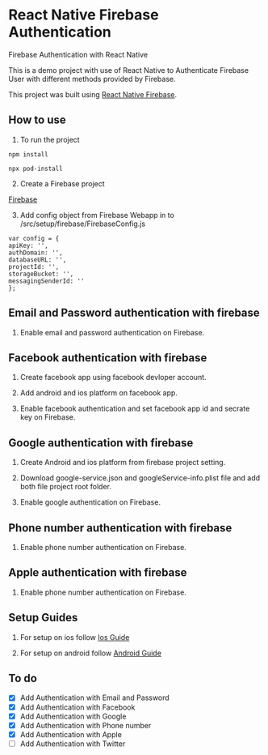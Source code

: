 # React Native Firebase Authentication

Firebase Authentication with React Native

This is a demo project with use of React Native to Authenticate Firebase User with different methods provided by Firebase.

This project was built using [React Native Firebase](https://rnfirebase.io/).

## How to use

1. To run the project
  
  ```
  npm install
  ```
  
  ```
  npx pod-install
  ```
  
2. Create a Firebase project 
  
  [Firebase](https://console.firebase.google.com/)

3. Add config object from Firebase Webapp in to /src/setup/firebase/FirebaseConfig.js
  
  ```
  var config = {
  apiKey: '',
  authDomain: '',
  databaseURL: '',
  projectId: '',
  storageBucket: '',
  messagingSenderId: ''
};
```

## Email and Password authentication with firebase

1. Enable email and password authentication on Firebase.

## Facebook authentication with firebase

1. Create facebook app using facebook devloper account.

2. Add android and ios platform on facebook app.

3. Enable facebook authentication and set facebook app id and secrate key on Firebase.

## Google authentication with firebase

1. Create Android and ios platform from firebase project setting. 

2. Download google-service.json and googleService-info.plist file and add both file project root folder.

3. Enable google authentication on Firebase.

## Phone number authentication with firebase

1. Enable phone number authentication on Firebase.

## Apple authentication with firebase

1. Enable phone number authentication on Firebase.

## Setup Guides

1. For setup on ios follow [Ios Guide](src/IosGuide.md)

2. For setup on android follow [Android Guide](src/AndroidGuide.md)

## To do

- [x] Add Authentication with Email and Password
- [x] Add Authentication with Facebook
- [x] Add Authentication with Google
- [x] Add Authentication with Phone number
- [x] Add Authentication with Apple
- [ ] Add Authentication with Twitter